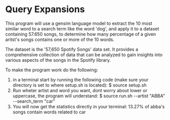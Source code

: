 # Query Expansions

This program will use a gensim language  model to extract the 10 most similar word to a search term like the word 'dog', and apply it to a dataset containing 57.650 songs, to determine how many percentage of a given aritst's songs contains one or more of the 10 words. 

The dataset is the '57,650 Spotify Songs' data set. It provides a comprehensive collection of data that can be analyzed to gain insights into various aspects of the songs in the Spotify library.


To make the program work do the following:

1) in a terminal start by running the following code (make sure your directory is set to where setup.sh is located):
    $ source setup.sh
2) Run wheter artist and word you want, dont worry about lower or uppercase, the program will understand:
    $ source run.sh --artist "ABBA" --search_term "car"
3) You will now get the statistics directly in your terminal:
    13.27% of abba's songs contain words related to car